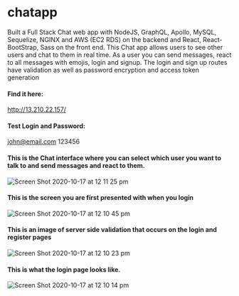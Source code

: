 # chatapp
Built a Full Stack Chat web app with NodeJS, GraphQL, Apollo, MySQL, Sequelize,  NGINX and AWS (EC2 RDS) on the backend and React, React-BootStrap, Sass on the front end.
This Chat app allows users to see other users and chat to them in real time. As a user you can send messages, react to all messages with emojis, login and signup. The login and sign up routes have validation as well as password encryption and access token generation


#### Find it here:
http://13.210.22.157/

#### Test Login and Password:
john@email.com
123456

#### This is the Chat interface where you can select which user you want to talk to and send messages and react to them.
![Screen Shot 2020-10-17 at 12 11 25 pm](https://user-images.githubusercontent.com/60879777/96325251-16d05400-1072-11eb-9e8f-0a9e37f832af.png)

#### This is the screen you are first presented with when you login 
![Screen Shot 2020-10-17 at 12 10 45 pm](https://user-images.githubusercontent.com/60879777/96325255-1afc7180-1072-11eb-9123-19e3c6b1f28c.png)

#### This is an image of server side validation that occurs on the login and register pages
![Screen Shot 2020-10-17 at 12 10 23 pm](https://user-images.githubusercontent.com/60879777/96325257-1c2d9e80-1072-11eb-9ca4-e286fa02cdbc.png)

#### This is what the login page looks like.
![Screen Shot 2020-10-17 at 12 10 14 pm](https://user-images.githubusercontent.com/60879777/96325259-1d5ecb80-1072-11eb-998e-7d725fca1441.png)

